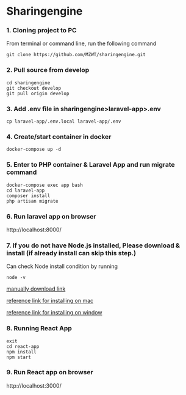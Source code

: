 # Sharingengine

### 1. Cloning project to PC

From terminal or command line, run the following command
 ```
 git clone https://github.com/MZWT/sharingengine.git
 ```

### 2. Pull source from develop
```
cd sharingengine
git checkout develop
git pull origin develop
```

### 3. Add .env file in sharingengine>laravel-app>.env
```
cp laravel-app/.env.local laravel-app/.env
```
 
### 4. Create/start container in docker
```
docker-compose up -d
```

### 5. Enter to PHP container & Laravel App and run migrate command
```
docker-compose exec app bash
cd laravel-app
composer install
php artisan migrate
```

### 6. Run laravel app on browser

http://localhost:8000/

### 7. If you do not have Node.js installed, Please download & install (if already install can skip this step.)

Can check Node install condition by running

```node -v```

[manually download link](https://nodejs.org/en/)

[reference link for installing on mac](https://qiita.com/non0311/items/664cf74d9ff4bad9cf46)


[reference link for installing on window](https://phoenixnap.com/kb/install-node-js-npm-on-windows)

### 8. Running React App
```
exit
cd react-app
npm install
npm start
```

### 9. Run React app on browser

http://localhost:3000/
